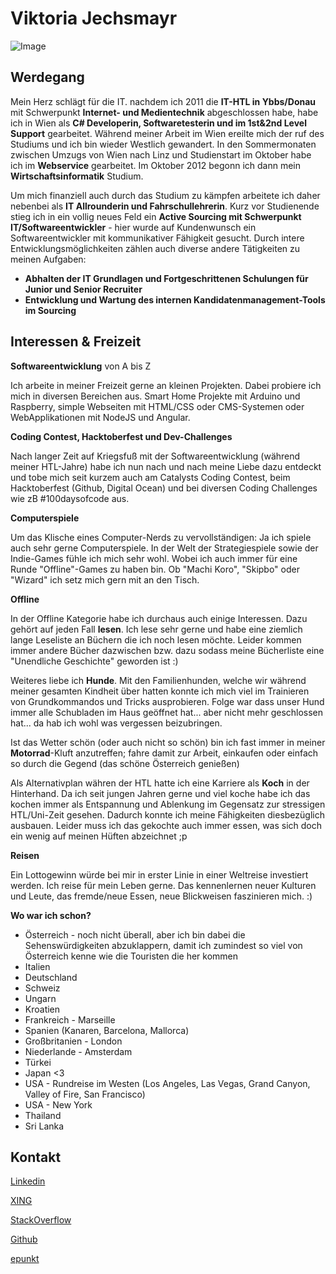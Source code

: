 # Viktoria Jechsmayr

![Image](https://vjechsmayr.github.io/blog-8871.jpg)


## Werdegang

Mein Herz schlägt für die IT. nachdem ich 2011 die **IT-HTL in Ybbs/Donau** mit Schwerpunkt **Internet- und Medientechnik** abgeschlossen habe, habe ich in Wien als **C# Developerin, Softwaretesterin und im 1st&2nd Level Support** gearbeitet. 
Während meiner Arbeit im Wien ereilte mich der ruf des Studiums und ich bin wieder Westlich gewandert. In den Sommermonaten zwischen Umzugs von Wien nach Linz und Studienstart im Oktober habe ich im **Webservice** gearbeitet. Im Oktober 2012 begonn ich dann mein **Wirtschaftsinformatik** Studium. 

Um mich finanziell auch durch das Studium zu kämpfen arbeitete ich daher nebenbei als **IT Allrounderin und Fahrschullehrerin**.
Kurz vor Studienende stieg ich in ein vollig neues Feld ein **Active Sourcing mit Schwerpunkt IT/Softwareentwickler** - hier wurde auf Kundenwunsch ein Softwareentwickler mit kommunikativer Fähigkeit gesucht. Durch intere Entwicklungsmöglichkeiten zählen auch diverse andere Tätigkeiten zu meinen Aufgaben:
- **Abhalten der IT Grundlagen und Fortgeschrittenen Schulungen für Junior und Senior Recruiter**
- **Entwicklung und Wartung des internen Kandidatenmanagement-Tools im Sourcing**

## Interessen & Freizeit

**Softwareentwicklung**  von A bis Z

Ich arbeite in meiner Freizeit gerne an kleinen Projekten. Dabei probiere ich mich in diversen Bereichen aus. Smart Home Projekte mit Arduino und Raspberry, simple Webseiten mit HTML/CSS oder CMS-Systemen oder WebApplikationen mit NodeJS und Angular.

**Coding Contest, Hacktoberfest und Dev-Challenges**

Nach langer Zeit auf Kriegsfuß mit der Softwareentwicklung (während meiner HTL-Jahre) habe ich nun nach und nach meine Liebe dazu entdeckt und tobe mich seit kurzem auch am Catalysts Coding Contest, beim Hacktoberfest (Github, Digital Ocean) und bei diversen Coding Challenges wie zB #100daysofcode aus. 

**Computerspiele**

Um das Klische eines Computer-Nerds zu vervollständigen: Ja ich spiele auch sehr gerne Computerspiele. In der Welt der Strategiespiele sowie der Indie-Games fühle ich mich sehr wohl.
Wobei ich auch immer für eine Runde "Offline"-Games zu haben bin. Ob "Machi Koro", "Skipbo" oder "Wizard" ich setz mich gern mit an den Tisch.

**Offline**

In der Offline Kategorie habe ich durchaus auch einige Interessen. Dazu gehört auf jeden Fall **lesen**.
Ich lese sehr gerne und habe eine ziemlich lange Leseliste an Büchern die ich noch lesen möchte. Leider kommen immer andere Bücher dazwischen bzw. dazu sodass meine Bücherliste eine "Unendliche Geschichte" geworden ist :)

Weiteres liebe ich **Hunde**. Mit den Familienhunden, welche wir während meiner gesamten Kindheit über hatten konnte ich mich viel im Trainieren von Grundkommandos und Tricks ausprobieren. Folge war dass unser Hund immer alle Schubladen im Haus geöffnet hat... aber nicht mehr geschlossen hat... da hab ich wohl was vergessen beizubringen. 

Ist das Wetter schön (oder auch nicht so schön) bin ich fast immer in meiner **Motorrad**-Kluft anzutreffen; fahre damit zur Arbeit, einkaufen oder einfach so durch die Gegend (das schöne Österreich genießen)

Als Alternativplan währen der HTL hatte ich eine Karriere als **Koch** in der Hinterhand. Da ich seit jungen Jahren gerne und viel koche habe ich das kochen immer als Entspannung und Ablenkung im Gegensatz zur stressigen HTL/Uni-Zeit gesehen. Dadurch konnte ich meine Fähigkeiten diesbezüglich ausbauen. Leider muss ich das gekochte auch immer essen, was sich doch ein wenig auf meinen Hüften abzeichnet ;p

**Reisen**

Ein Lottogewinn würde bei mir in erster Linie in einer Weltreise investiert werden. Ich reise für mein Leben gerne. Das kennenlernen neuer Kulturen und Leute, das fremde/neue Essen, neue Blickweisen faszinieren mich. :)

**Wo war ich schon?**
- Österreich - noch nicht überall, aber ich bin dabei die Sehenswürdigkeiten abzuklappern, damit ich zumindest so viel von Österreich kenne wie die Touristen die her kommen
- Italien
- Deutschland
- Schweiz
- Ungarn
- Kroatien
- Frankreich - Marseille
- Spanien (Kanaren, Barcelona, Mallorca)
- Großbritanien - London 
- Niederlande - Amsterdam
- Türkei
- Japan <3
- USA - Rundreise im Westen (Los Angeles, Las Vegas, Grand Canyon, Valley of Fire, San Francisco)
- USA - New York
- Thailand
- Sri Lanka

## Kontakt

[Linkedin](https://www.linkedin.com/in/viktoria-jechsmayr/)

[XING](https://www.xing.com/profile/Viktoria_Jechsmayr )

[StackOverflow](https://stackoverflow.com/users/story/8055029 )

[Github](https://github.com/vJechsmayr)

[epunkt](https://www.epunkt.com/u/team/jechsmayr-viktoria/)

